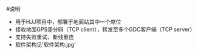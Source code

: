 #说明

- 用于HJJ项目中，部署于地面站其中一个席位
- 接收地面GPS差分码（TCP client），转发至多个GDC客户端（TCP server）
- 支持失败重试、断线重连
- 软件架构见'软件架构.jpg'